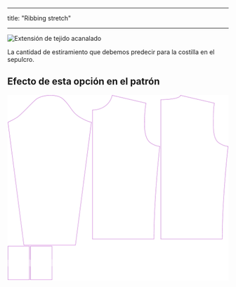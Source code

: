 - - -
title: "Ribbing stretch"
- - -

![Extensión de tejido acanalado](ribbingstretch.svg)

La cantidad de estiramiento que debemos predecir para la costilla en el sepulcro.

## Efecto de esta opción en el patrón

![Esta imagen muestra el efecto de esta opción superponiendo varias variantes que tienen un valor diferente para esta opción](sven_ribbingstretch_sample.svg "Effect of this option on the pattern")
